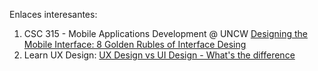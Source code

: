 Enlaces interesantes:
1. CSC 315 - Mobile Applications Development @ UNCW [Designing the Mobile Interface: 8 Golden Rubles of Interface Desing](https://www.youtube.com/watch?v=INY_M3Ebtck)
2. Learn UX Design: [UX Design vs UI Design - What's the difference](https://www.youtube.com/watch?v=5CxXhyhT6Fc)
